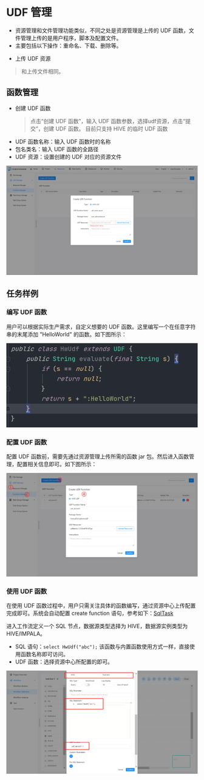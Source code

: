 # UDF 管理

- 资源管理和文件管理功能类似，不同之处是资源管理是上传的 UDF 函数，文件管理上传的是用户程序，脚本及配置文件。
- 主要包括以下操作：重命名、下载、删除等。

* 上传 UDF 资源

> 和上传文件相同。

## 函数管理

* 创建 UDF 函数

  > 点击“创建 UDF 函数”，输入 UDF 函数参数，选择udf资源，点击“提交”，创建 UDF 函数。
  > 目前只支持 HIVE 的临时 UDF 函数

- UDF 函数名称：输入 UDF 函数时的名称
- 包名类名：输入 UDF 函数的全路径  
- UDF 资源：设置创建的 UDF 对应的资源文件

![create-udf](../../../../img/new_ui/dev/resource/create-udf.png)

## 任务样例

### 编写 UDF 函数

用户可以根据实际生产需求，自定义想要的 UDF 函数。这里编写一个在任意字符串的末尾添加 "HelloWorld" 的函数。如下图所示：

![code-udf](../../../../img/new_ui/dev/resource/demo/udf-demo01.png)

### 配置 UDF 函数

配置 UDF 函数前，需要先通过资源管理上传所需的函数 jar 包。然后进入函数管理，配置相关信息即可。如下图所示：

![conf-udf](../../../../img/new_ui/dev/resource/demo/udf-demo02.png)

### 使用 UDF 函数

在使用 UDF 函数过程中，用户只需关注具体的函数编写，通过资源中心上传配置完成即可。系统会自动配置 create function 语句，参考如下：[SqlTask](https://github.com/apache/dolphinscheduler/blob/923f3f38e3271d7f1d22b3abc3497cecb6957e4a/dolphinscheduler-task-plugin/dolphinscheduler-task-sql/src/main/java/org/apache/dolphinscheduler/plugin/task/sql/SqlTask.java#L507-L531)

进入工作流定义一个 SQL 节点，数据源类型选择为 HIVE，数据源实例类型为 HIVE/IMPALA。

- SQL 语句：`select HwUdf("abc");` 该函数与内置函数使用方式一样，直接使用函数名称即可访问。
- UDF 函数：选择资源中心所配置的即可。

![use-udf](../../../../img/new_ui/dev/resource/demo/udf-demo03.png)







